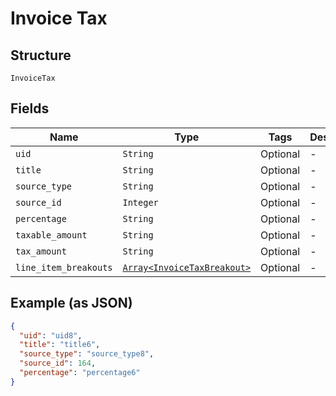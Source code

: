 
# Invoice Tax

## Structure

`InvoiceTax`

## Fields

| Name | Type | Tags | Description |
|  --- | --- | --- | --- |
| `uid` | `String` | Optional | - |
| `title` | `String` | Optional | - |
| `source_type` | `String` | Optional | - |
| `source_id` | `Integer` | Optional | - |
| `percentage` | `String` | Optional | - |
| `taxable_amount` | `String` | Optional | - |
| `tax_amount` | `String` | Optional | - |
| `line_item_breakouts` | [`Array<InvoiceTaxBreakout>`](../../doc/models/invoice-tax-breakout.md) | Optional | - |

## Example (as JSON)

```json
{
  "uid": "uid8",
  "title": "title6",
  "source_type": "source_type8",
  "source_id": 164,
  "percentage": "percentage6"
}
```

